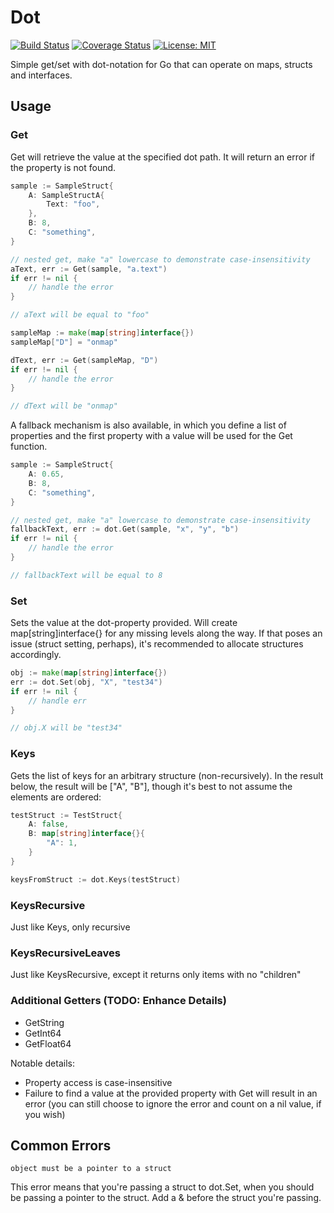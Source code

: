 # Dot

[![Build Status](https://travis-ci.org/markdicksonjr/dot.svg?branch=master)](https://travis-ci.org/markdicksonjr/dot)
[![Coverage Status](https://coveralls.io/repos/github/markdicksonjr/dot/badge.svg?branch=master)](https://coveralls.io/github/markdicksonjr/dot?branch=master)
[![License: MIT](https://img.shields.io/badge/License-MIT-yellow.svg)](https://opensource.org/licenses/MIT)

Simple get/set with dot-notation for Go that can operate on maps, structs and interfaces.

## Usage

### Get

Get will retrieve the value at the specified dot path.  It will return an error if the property is not found.

```go
sample := SampleStruct{
    A: SampleStructA{
        Text: "foo",
    },
    B: 8,
    C: "something",
}

// nested get, make "a" lowercase to demonstrate case-insensitivity
aText, err := Get(sample, "a.text")
if err != nil {
    // handle the error
}

// aText will be equal to "foo"

sampleMap := make(map[string]interface{})
sampleMap["D"] = "onmap"

dText, err := Get(sampleMap, "D")
if err != nil {
    // handle the error
}

// dText will be "onmap"

```

A fallback mechanism is also available, in which you define a list of properties and the first property with a value
will be used for the Get function.

```go
sample := SampleStruct{
    A: 0.65,
    B: 8,
    C: "something",
}

// nested get, make "a" lowercase to demonstrate case-insensitivity
fallbackText, err := dot.Get(sample, "x", "y", "b")
if err != nil {
    // handle the error
}

// fallbackText will be equal to 8
```

### Set

Sets the value at the dot-property provided.  Will create map[string]interface{} for any missing levels along the way.
If that poses an issue (struct setting, perhaps), it's recommended to allocate structures accordingly.

```go
obj := make(map[string]interface{})
err := dot.Set(obj, "X", "test34")
if err != nil {
	// handle err
}

// obj.X will be "test34"
```

### Keys

Gets the list of keys for an arbitrary structure (non-recursively).  In the result below, the result will be ["A", "B"], 
though it's best to not assume the elements are ordered:

```go
testStruct := TestStruct{
    A: false,
    B: map[string]interface{}{
        "A": 1,
    }
}

keysFromStruct := dot.Keys(testStruct)
```

### KeysRecursive

Just like Keys, only recursive

### KeysRecursiveLeaves

Just like KeysRecursive, except it returns only items with no "children"

### Additional Getters (TODO: Enhance Details)

- GetString
- GetInt64
- GetFloat64

Notable details:

- Property access is case-insensitive
- Failure to find a value at the provided property with Get will result in an error (you can still choose to ignore 
the error and count on a nil value, if you wish) 

## Common Errors

`object must be a pointer to a struct`

This error means that you're passing a struct to dot.Set, when you should be passing a pointer to the struct.  Add a &
before the struct you're passing.
